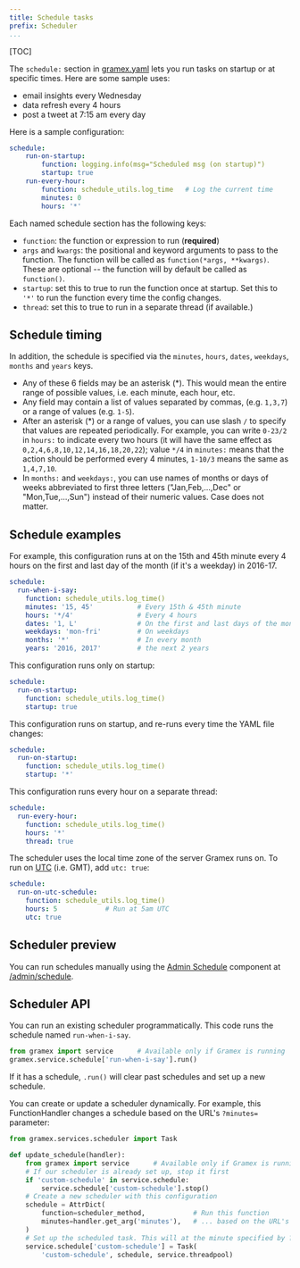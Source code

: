 ```yaml
---
title: Schedule tasks
prefix: Scheduler
...
```


[TOC]

The `schedule:` section in [gramex.yaml](gramex.yaml.source) lets you run tasks on
startup or at specific times. Here are some sample uses:

- email insights every Wednesday
- data refresh every 4 hours
- post a tweet at 7:15 am every day

Here is a sample configuration:

```yaml
schedule:
    run-on-startup:
        function: logging.info(msg="Scheduled msg (on startup)")
        startup: true
    run-every-hour:
        function: schedule_utils.log_time   # Log the current time
        minutes: 0
        hours: '*'
```

Each named schedule section has the following keys:

- `function`: the function or expression to run (**required**)
- `args` and `kwargs`: the positional and keyword arguments to pass to the
  function. The function will be called as `function(*args, **kwargs)`. These
  are optional -- the function will by default be called as `function()`.
- `startup`: set this to true to run the function once at startup.
  Set this to `'*'` to run the function every time the config changes.
- `thread`: set this to true to run in a separate thread (if available.)

## Schedule timing

In addition, the schedule is specified via the `minutes`, `hours`, `dates`, `weekdays`, `months` and `years` keys.

- Any of these 6 fields may be an asterisk (*). This would mean the entire range
  of possible values, i.e. each minute, each hour, etc.
- Any field may contain a list of values separated by commas, (e.g. `1,3,7`) or
  a range of values (e.g. `1-5`).
- After an asterisk (*) or a range of values, you can use slash `/` to specify
  that values are repeated periodically. For example, you can write `0-23/2` in
  `hours:` to indicate every two hours (it will have the same effect as
  `0,2,4,6,8,10,12,14,16,18,20,22`); value `*/4` in `minutes:` means that the
  action should be performed every 4 minutes, `1-10/3` means the same as
  `1,4,7,10`.
- In `months:` and `weekdays:`, you can use names of months or days of weeks
  abbreviated to first three letters ("Jan,Feb,...,Dec" or "Mon,Tue,...,Sun")
  instead of their numeric values. Case does not matter.

## Schedule examples

For example, this configuration runs at on the 15th and 45th minute every 4 hours
on the first and last day of the month (if it's a weekday) in 2016-17.

```yaml
schedule:
  run-when-i-say:
    function: schedule_utils.log_time()
    minutes: '15, 45'           # Every 15th & 45th minute
    hours: '*/4'                # Every 4 hours
    dates: '1, L'               # On the first and last days of the month
    weekdays: 'mon-fri'         # On weekdays
    months: '*'                 # In every month
    years: '2016, 2017'         # the next 2 years
```

This configuration runs only on startup:

```yaml
schedule:
  run-on-startup:
    function: schedule_utils.log_time()
    startup: true
```

This configuration runs on startup, and re-runs every time the YAML file changes:

```yaml
schedule:
  run-on-startup:
    function: schedule_utils.log_time()
    startup: '*'
```

This configuration runs every hour on a separate thread:

```yaml
schedule:
  run-every-hour:
    function: schedule_utils.log_time()
    hours: '*'
    thread: true
```

The scheduler uses the local time zone of the server Gramex runs on. To run on
[UTC](https://en.wikipedia.org/wiki/Coordinated_Universal_Time) (i.e. GMT), add
`utc: true`:

```yaml
schedule:
  run-on-utc-schedule:
    function: schedule_utils.log_time()
    hours: 5            # Run at 5am UTC
    utc: true
```


## Scheduler preview

You can run schedules manually using the
[Admin Schedule](../admin/#admin-schedule) component at
[/admin/schedule](../admin/admin/schedule).


## Scheduler API

You can run an existing scheduler programmatically. This code runs the schedule
named `run-when-i-say`.

```python
from gramex import service      # Available only if Gramex is running
gramex.service.schedule['run-when-i-say'].run()
```

If it has a schedule, `.run()` will clear past schedules and set up a new
schedule.

You can create or update a scheduler dynamically. For example, this
FunctionHandler changes a schedule based on the URL's `?minutes=` parameter:

```python
from gramex.services.scheduler import Task

def update_schedule(handler):
    from gramex import service      # Available only if Gramex is running
    # If our scheduler is already set up, stop it first
    if 'custom-schedule' in service.schedule:
        service.schedule['custom-schedule'].stop()
    # Create a new scheduler with this configuration
    schedule = AttrDict(
        function=scheduler_method,            # Run this function
        minutes=handler.get_arg('minutes'),   # ... based on the URL's ?minutes=
    )
    # Set up the scheduled task. This will at the minute specified by ?minutes=
    service.schedule['custom-schedule'] = Task(
        'custom-schedule', schedule, service.threadpool)
```

